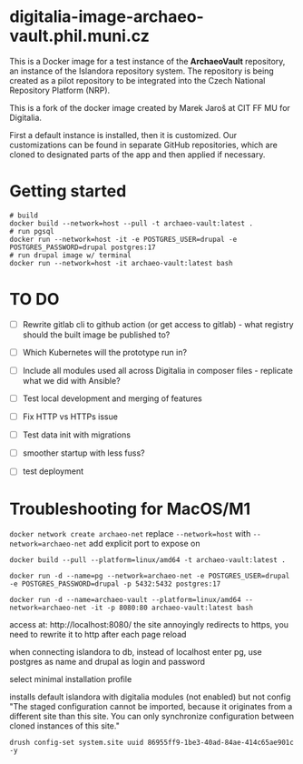 # digitalia-image-archaeo-vault.phil.muni.cz

This is a Docker image for a test instance of the **ArchaeoVault** repository, an instance of the Islandora repository system. The repository is being created as a pilot repository to be integrated into the Czech National Repository Platform (NRP).

This is a fork of the docker image created by Marek Jaroš at CIT FF MU for Digitalia.

First a default instance is installed, then it is customized. Our customizations can be found in separate GitHub repositories, which are cloned to designated parts of the app and then applied if necessary.

# Getting started

```console
# build
docker build --network=host --pull -t archaeo-vault:latest .
# run pgsql
docker run --network=host -it -e POSTGRES_USER=drupal -e POSTGRES_PASSWORD=drupal postgres:17
# run drupal image w/ terminal
docker run --network=host -it archaeo-vault:latest bash
```

# TO DO

- [ ] Rewrite gitlab cli to github action (or get access to gitlab) - what registry should the built image be published to?

- [ ] Which Kubernetes will the prototype run in?

- [ ] Include all modules used all across Digitalia in composer files - replicate what we did with Ansible?

- [ ] Test local development and merging of features

- [ ] Fix HTTP vs HTTPs issue

- [ ] Test data init with migrations

- [ ] smoother startup with less fuss?

- [ ] test deployment

# Troubleshooting for MacOS/M1

`docker network create archaeo-net`
replace `--network=host` with `--network=archaeo-net`
add explicit port to expose on

```console
docker build --pull --platform=linux/amd64 -t archaeo-vault:latest .

docker run -d --name=pg --network=archaeo-net -e POSTGRES_USER=drupal -e POSTGRES_PASSWORD=drupal -p 5432:5432 postgres:17

docker run -d --name=archaeo-vault --platform=linux/amd64 --network=archaeo-net -it -p 8080:80 archaeo-vault:latest bash
```

access at: http://localhost:8080/
the site annoyingly redirects to https, you need to rewrite it to http after each page reload

when connecting islandora to db, instead of localhost enter pg, use postgres as name and drupal as login and password

select minimal installation profile

installs default islandora with digitalia modules (not enabled) but not config
"The staged configuration cannot be imported, because it originates from a different site than this site. You can only synchronize configuration between cloned instances of this site."

```console
drush config-set system.site uuid 86955ff9-1be3-40ad-84ae-414c65ae901c -y
```
